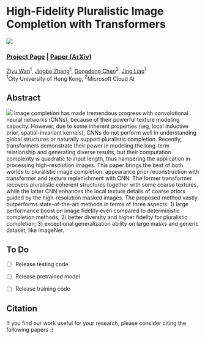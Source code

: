 # High-Fidelity Pluralistic Image Completion with Transformers

<img src='imgs/0001.jpg'/>

### [Project Page](http://raywzy.com/ICT/) | [Paper (ArXiv)](https://arxiv.org/abs/2004.09484)


[Ziyu Wan](http://raywzy.com/)<sup>1</sup>,
[Jingbo Zhang]()<sup>1</sup>,
[Dongdong Chen](http://www.dongdongchen.bid/)<sup>2</sup>,
[Jing Liao](https://liaojing.github.io/html/)<sup>1</sup> <br>
<sup>1</sup>City University of Hong Kong, <sup>2</sup>Microsoft Cloud AI


## Abstract
<img src='imgs/0001.jpg'/>
Image completion has made tremendous progress with convolutional neural networks (CNNs), because of their powerful texture modeling capacity. However, due to some inherent properties (\eg, local inductive prior, spatial-invariant kernels), CNNs do not perform well in understanding global structures or naturally support pluralistic completion. Recently, transformers demonstrate their power in modeling the long-term relationship and generating diverse results, but their computation complexity is quadratic to input length, thus hampering the application in processing high-resolution images. This paper brings the best of both worlds to pluralistic image completion: appearance prior reconstruction with transformer and texture replenishment with CNN. The former transformer recovers pluralistic coherent structures together with some coarse textures, while the latter CNN enhances the local texture details of coarse priors guided by the high-resolution masked images. The proposed method vastly outperforms state-of-the-art methods in terms of three aspects: 1) large performance boost on image fidelity even compared to deterministic completion methods; 2) better diversity and higher fidelity for pluralistic completion; 3) exceptional generalization ability on large masks and generic dataset, like ImageNet.



## To Do
- [ ] Release testing code
- [ ] Release pretrained model
- [ ] Release training code


## Citation

If you find our work useful for your research, please consider citing the following papers :)

```

```

